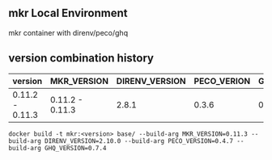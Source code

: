 mkr Local Environment
---
mkr container with direnv/peco/ghq

version combination history
---
|version|MKR_VERSION|DIRENV_VERSION|PECO_VERION|GHQ_VERSION|
|---|---|---|---|---|
|0.11.2 - 0.11.3|0.11.2 - 0.11.3|2.8.1|0.3.6|0.7.4|

```
docker build -t mkr:<version> base/ --build-arg MKR_VERSION=0.11.3 --build-arg DIRENV_VERSION=2.10.0 --build-arg PECO_VERSION=0.4.7 --build-arg GHQ_VERSION=0.7.4
```
